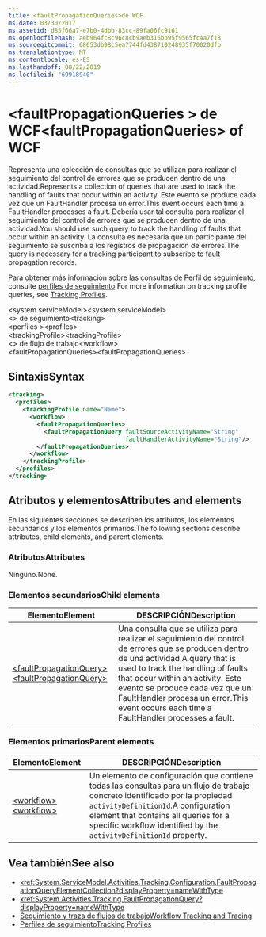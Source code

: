 ```yaml
---
title: <faultPropagationQueries>de WCF
ms.date: 03/30/2017
ms.assetid: d85f66a7-e7b0-4dbb-83cc-89fa06fc9161
ms.openlocfilehash: aeb964fc8c96c8cb9aeb316bb95f9565fc4a7f18
ms.sourcegitcommit: 68653db98c5ea7744fd438710248935f70020dfb
ms.translationtype: MT
ms.contentlocale: es-ES
ms.lasthandoff: 08/22/2019
ms.locfileid: "69918940"
---
```

# <a name="faultpropagationqueries-of-wcf"></a><span data-ttu-id="0a2c2-102">\<faultPropagationQueries > de WCF</span><span class="sxs-lookup"><span data-stu-id="0a2c2-102">\<faultPropagationQueries> of WCF</span></span>

<span data-ttu-id="0a2c2-103">Representa una colección de consultas que se utilizan para realizar el seguimiento del control de errores que se producen dentro de una actividad.</span><span class="sxs-lookup"><span data-stu-id="0a2c2-103">Represents a collection of queries that are used to track the handling of faults that occur within an activity.</span></span>  <span data-ttu-id="0a2c2-104">Este evento se produce cada vez que un FaultHandler procesa un error.</span><span class="sxs-lookup"><span data-stu-id="0a2c2-104">This event occurs each time a FaultHandler processes a fault.</span></span> <span data-ttu-id="0a2c2-105">Debería usar tal consulta para realizar el seguimiento del control de errores que se producen dentro de una actividad.</span><span class="sxs-lookup"><span data-stu-id="0a2c2-105">You should use such query to track the handling of faults that occur within an activity.</span></span> <span data-ttu-id="0a2c2-106">La consulta es necesaria que un participante del seguimiento se suscriba a los registros de propagación de errores.</span><span class="sxs-lookup"><span data-stu-id="0a2c2-106">The query is necessary for a  tracking participant to subscribe to fault propagation records.</span></span>  
  
<span data-ttu-id="0a2c2-107">Para obtener más información sobre las consultas de Perfil de seguimiento, consulte [perfiles de seguimiento](../../../windows-workflow-foundation/tracking-profiles.md).</span><span class="sxs-lookup"><span data-stu-id="0a2c2-107">For more information on tracking profile queries, see [Tracking Profiles](../../../windows-workflow-foundation/tracking-profiles.md).</span></span>  
  
<span data-ttu-id="0a2c2-108">\<system.serviceModel></span><span class="sxs-lookup"><span data-stu-id="0a2c2-108">\<system.serviceModel></span></span>  
<span data-ttu-id="0a2c2-109">\<> de seguimiento</span><span class="sxs-lookup"><span data-stu-id="0a2c2-109">\<tracking></span></span>  
<span data-ttu-id="0a2c2-110">\<perfiles ></span><span class="sxs-lookup"><span data-stu-id="0a2c2-110">\<profiles></span></span>  
<span data-ttu-id="0a2c2-111">\<trackingProfile></span><span class="sxs-lookup"><span data-stu-id="0a2c2-111">\<trackingProfile></span></span>  
<span data-ttu-id="0a2c2-112">\<> de flujo de trabajo</span><span class="sxs-lookup"><span data-stu-id="0a2c2-112">\<workflow></span></span>  
<span data-ttu-id="0a2c2-113">\<faultPropagationQueries></span><span class="sxs-lookup"><span data-stu-id="0a2c2-113">\<faultPropagationQueries></span></span>  
  
## <a name="syntax"></a><span data-ttu-id="0a2c2-114">Sintaxis</span><span class="sxs-lookup"><span data-stu-id="0a2c2-114">Syntax</span></span>  
  
```xml  
<tracking>
  <profiles>
    <trackingProfile name="Name">
      <workflow>
        <faultPropagationQueries>
          <faultPropagationQuery faultSourceActivityName="String"
                                 faultHandlerActivityName="String"/>
        </faultPropagationQueries>
      </workflow>
    </trackingProfile>
  </profiles>
</tracking>
```  
  
## <a name="attributes-and-elements"></a><span data-ttu-id="0a2c2-115">Atributos y elementos</span><span class="sxs-lookup"><span data-stu-id="0a2c2-115">Attributes and elements</span></span>

<span data-ttu-id="0a2c2-116">En las siguientes secciones se describen los atributos, los elementos secundarios y los elementos primarios.</span><span class="sxs-lookup"><span data-stu-id="0a2c2-116">The following sections describe attributes, child elements, and parent elements.</span></span>
  
### <a name="attributes"></a><span data-ttu-id="0a2c2-117">Atributos</span><span class="sxs-lookup"><span data-stu-id="0a2c2-117">Attributes</span></span>

<span data-ttu-id="0a2c2-118">Ninguno.</span><span class="sxs-lookup"><span data-stu-id="0a2c2-118">None.</span></span>
  
### <a name="child-elements"></a><span data-ttu-id="0a2c2-119">Elementos secundarios</span><span class="sxs-lookup"><span data-stu-id="0a2c2-119">Child elements</span></span>

|<span data-ttu-id="0a2c2-120">Elemento</span><span class="sxs-lookup"><span data-stu-id="0a2c2-120">Element</span></span>|<span data-ttu-id="0a2c2-121">DESCRIPCIÓN</span><span class="sxs-lookup"><span data-stu-id="0a2c2-121">Description</span></span>|  
|-------------|-----------------|  
|[<span data-ttu-id="0a2c2-122">\<faultPropagationQuery></span><span class="sxs-lookup"><span data-stu-id="0a2c2-122">\<faultPropagationQuery></span></span>](faultpropagationquery-of-wcf.md)|<span data-ttu-id="0a2c2-123">Una consulta que se utiliza para realizar el seguimiento del control de errores que se producen dentro de una actividad.</span><span class="sxs-lookup"><span data-stu-id="0a2c2-123">A query that is used to track the handling of faults that occur within an activity.</span></span>  <span data-ttu-id="0a2c2-124">Este evento se produce cada vez que un FaultHandler procesa un error.</span><span class="sxs-lookup"><span data-stu-id="0a2c2-124">This event occurs each time a FaultHandler processes a fault.</span></span>|  
  
### <a name="parent-elements"></a><span data-ttu-id="0a2c2-125">Elementos primarios</span><span class="sxs-lookup"><span data-stu-id="0a2c2-125">Parent elements</span></span>  
  
|<span data-ttu-id="0a2c2-126">Elemento</span><span class="sxs-lookup"><span data-stu-id="0a2c2-126">Element</span></span>|<span data-ttu-id="0a2c2-127">DESCRIPCIÓN</span><span class="sxs-lookup"><span data-stu-id="0a2c2-127">Description</span></span>|  
|-------------|-----------------|  
|[<span data-ttu-id="0a2c2-128">\<workflow></span><span class="sxs-lookup"><span data-stu-id="0a2c2-128">\<workflow></span></span>](../windows-workflow-foundation/workflow.md)|<span data-ttu-id="0a2c2-129">Un elemento de configuración que contiene todas las consultas para un flujo de trabajo concreto identificado por la propiedad `activityDefinitionId`.</span><span class="sxs-lookup"><span data-stu-id="0a2c2-129">A configuration element that contains all queries for a specific workflow identified by the `activityDefinitionId` property.</span></span>|  
  
## <a name="see-also"></a><span data-ttu-id="0a2c2-130">Vea también</span><span class="sxs-lookup"><span data-stu-id="0a2c2-130">See also</span></span>

- <xref:System.ServiceModel.Activities.Tracking.Configuration.FaultPropagationQueryElementCollection?displayProperty=nameWithType>
- <xref:System.Activities.Tracking.FaultPropagationQuery?displayProperty=nameWithType>
- [<span data-ttu-id="0a2c2-131">Seguimiento y traza de flujos de trabajo</span><span class="sxs-lookup"><span data-stu-id="0a2c2-131">Workflow Tracking and Tracing</span></span>](../../../windows-workflow-foundation/workflow-tracking-and-tracing.md)
- [<span data-ttu-id="0a2c2-132">Perfiles de seguimiento</span><span class="sxs-lookup"><span data-stu-id="0a2c2-132">Tracking Profiles</span></span>](../../../windows-workflow-foundation/tracking-profiles.md)

